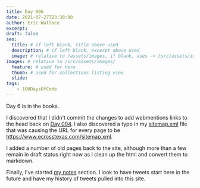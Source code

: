 ```yaml
---
title: Day 006
date: 2021-07-27T23:30:00
author: Eric Wallace
excerpt:
draft: false
seo:
  title: # if left blank, title above used
  description: # if left blank, excerpt above used
  image: # relative to /assets/images, if blank, uses -> /src/assets/images/meta/default.png
images: # relative to /src/assets/images/
  feature: # used for hero
  thumb: # used for collections listing view
  slide:
tags:
    - 100DaysOfCode
---
```


Day 6 is in the books.

I discovered that I didn't commit the changes to add webmentions links to the head back on [Day 004](/posts/day-004/). I also discovered a typo in my [sitemap.xml](/sitemap.xml) file that was causing the URL for every page to be <https://www.ecrosstexas.com/sitemap.xml>.

I added a number of old pages back to the site, although more than a few remain in draft status right now as I clean up the html and convert them to markdown.

Finally, I've started [my notes](/notes/) section. I look to have tweets start here in the future and have my history of tweets pulled into this site.
